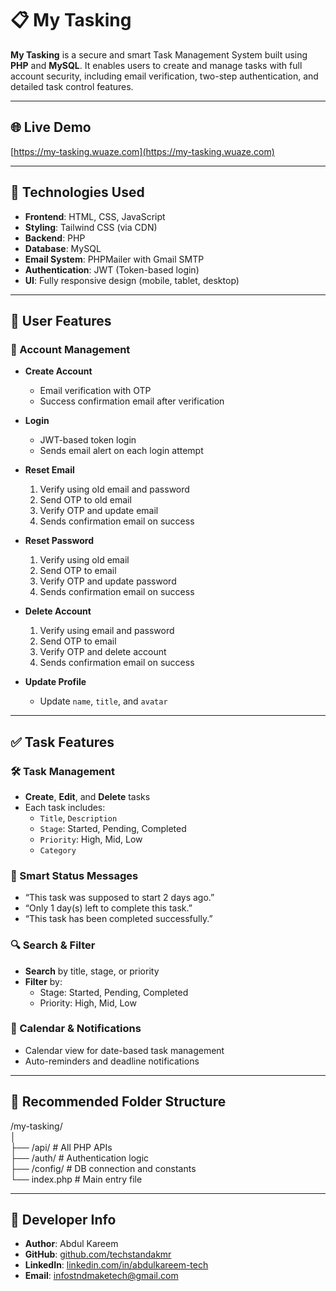 # 📋 My Tasking

**My Tasking** is a secure and smart Task Management System built using **PHP** and **MySQL**. It enables users to create and manage tasks with full account security, including email verification, two-step authentication, and detailed task control features.

---
## 🌐 Live Demo

[https://my-tasking.wuaze.com](https://my-tasking.wuaze.com)

---

## 🚀 Technologies Used

- **Frontend**: HTML, CSS, JavaScript  
- **Styling**: Tailwind CSS (via CDN)  
- **Backend**: PHP  
- **Database**: MySQL  
- **Email System**: PHPMailer with Gmail SMTP  
- **Authentication**: JWT (Token-based login)  
- **UI**: Fully responsive design (mobile, tablet, desktop)

---

## 🔐 User Features

### 🧾 Account Management

- **Create Account**
  - Email verification with OTP
  - Success confirmation email after verification

- **Login**
  - JWT-based token login  
  - Sends email alert on each login attempt

- **Reset Email**
  1. Verify using old email and password  
  2. Send OTP to old email  
  3. Verify OTP and update email  
  4. Sends confirmation email on success

- **Reset Password**
  1. Verify using old email  
  2. Send OTP to email  
  3. Verify OTP and update password  
  4. Sends confirmation email on success

- **Delete Account**
  1. Verify using email and password  
  2. Send OTP to email  
  3. Verify OTP and delete account  
  4. Sends confirmation email on success

- **Update Profile**
  - Update `name`, `title`, and `avatar`

---

## ✅ Task Features

### 🛠️ Task Management

- **Create**, **Edit**, and **Delete** tasks  
- Each task includes:
  - `Title`, `Description`
  - `Stage`: Started, Pending, Completed
  - `Priority`: High, Mid, Low
  - `Category`

### 📢 Smart Status Messages

- “This task was supposed to start 2 days ago.”  
- “Only 1 day(s) left to complete this task.”  
- “This task has been completed successfully.”

### 🔍 Search & Filter

- **Search** by title, stage, or priority  
- **Filter** by:
  - Stage: Started, Pending, Completed  
  - Priority: High, Mid, Low

### 📅 Calendar & Notifications

- Calendar view for date-based task management  
- Auto-reminders and deadline notifications

---

## 📁 Recommended Folder Structure

/my-tasking/  
│  
├── /api/ # All PHP APIs  
├── /auth/ # Authentication logic  
├── /config/ # DB connection and constants  
└── index.php # Main entry file

---

## 👤 Developer Info

- **Author**: Abdul Kareem  
- **GitHub**: [github.com/techstandakmr](https://github.com/techstandakmr)  
- **LinkedIn**: [linkedin.com/in/abdulkareem-tech](https://linkedin.com/in/abdulkareem-tech)  
- **Email**: [infostndmaketech@gmail.com](mailto:infostndmaketech@gmail.com)